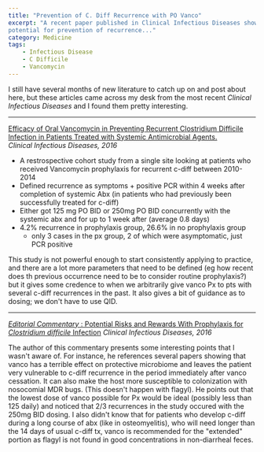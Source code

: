 ```yaml
---
title: "Prevention of C. Diff Recurrence with PO Vanco"
excerpt: "A recent paper published in Clinical Infectious Diseases showed
potential for prevention of recurrence..."
category: Medicine
tags:
    - Infectious Disease
    - C Difficile
    - Vancomycin
---
```


I still have several months of new literature to catch up on and post about
here, but these articles came across my desk from the most recent _Clinical
Infectious Diseases_ and I found them pretty interesting.  

***
[Efficacy of Oral Vancomycin in Preventing Recurrent Clostridium Difficile Infection in Patients Treated with Systemic Antimicrobial Agents.](http://www.ncbi.nlm.nih.gov/pubmed/27318333)  
_Clinical Infectious Diseases, 2016_  

- A restrospective cohort study from a single site looking at patients who
received Vancomycin prophylaxis for recurrent c-diff between 2010-2014
- Defined recurrence as symptoms + positive PCR within 4 weeks after completion
of systemic Abx (in patients who had previously been successfully treated for
c-diff)
- Either got 125 mg PO BID or 250mg PO BID concurrently with the systemic abx
and for up to 1 week after (average 0.8 days)
- 4.2% recurrence in prophylaxis group, 26.6% in no prophylaxis group
    - only 3 cases in the px group, 2 of which were asymptomatic, just PCR
    positive

This study is not powerful enough to start consistently applying to practice,
and there are a lot more parameters that need to be defined (eg how recent does
th previous occurrence need to be to consider routine prophylaxis?) but it
gives some credence to when we arbitrarily give vanco Px to pts with several
c-diff recurrences in the past. It also gives a bit of guidance as to dosing;
we don't have to use QID.  

***
[<i>Editorial Commentary</i> : Potential Risks and Rewards With Prophylaxis for <i>Clostridium difficile</i> Infection](http://cid.oxfordjournals.org/lookup/doi/10.1093/cid/ciw424)
_Clinical Infectious Diseases, 2016_  

The author of this commentary presents some interesting points that I wasn't
aware of. For instance, he references several papers showing that vanco has a
terrible effect on protective microbiome and leaves the patient very vulnerable
to c-diff recurrence in the period immediately after vanco cessation. It can
also make the host more susceptible to colonization with nosocomial MDR bugs.
(This doesn't happen with flagyl). He points out that the lowest dose of vanco
possible for Px would be ideal (possibly less than 125 daily) and noticed that
2/3 recurrences in the study occured with the 250mg BID dosing. I also didn't
know that for patients who develop c-diff during a long course of abx (like in
osteomyelitis), who will need longer than the 14 days of usual c-diff tx, vanco
is recommended for the "extended" portion as flagyl is not found in good
concentrations in non-diarrheal feces.  


